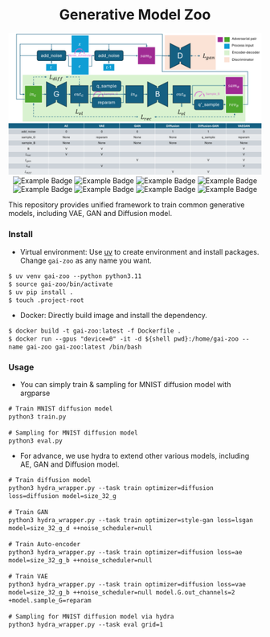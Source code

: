 <div align="center">
    <h1 align="center">Generative Model Zoo</h1>
    <img src="assets/image.png" />
    <img src="https://img.shields.io/badge/Pytorch-2.4.1-red.svg" alt="Example Badge">
    <img src="https://img.shields.io/badge/Python-3.11.9-blue.svg" alt="Example Badge">
    <img src="https://img.shields.io/badge/Hydra-1.3.2-purple.svg" alt="Example Badge">
    <img src="https://img.shields.io/badge/🤗Diffusers-0.32.2-yellow.svg" alt="Example Badge">
    <img src="https://img.shields.io/badge/🤗Accelerate-1.0.0-yellow.svg" alt="Example Badge">
    <img src="https://img.shields.io/badge/🤗Datasets-3.0.1-yellow.svg" alt="Example Badge">
    <img src="https://img.shields.io/endpoint?url=https://raw.githubusercontent.com/astral-sh/uv/main/assets/badge/v0.json" alt="Example Badge">
    <img src="https://img.shields.io/endpoint?url=https://raw.githubusercontent.com/astral-sh/ruff/main/assets/badge/v2.json" alt="Example Badge">
</div>

This repository provides unified framework to train common generative models, including VAE, GAN and Diffusion model. 

### Install
* Virtual environment: Use [uv](https://github.com/astral-sh/uv) to create environment and install packages. Change `gai-zoo` as any name you want.
```shell
$ uv venv gai-zoo --python python3.11
$ source gai-zoo/bin/activate
$ uv pip install .
$ touch .project-root
```
* Docker: Directly build image and install the dependency.
```shell
$ docker build -t gai-zoo:latest -f Dockerfile .
$ docker run --gpus "device=0" -it -d ${shell pwd}:/home/gai-zoo --name gai-zoo gai-zoo:latest /bin/bash
```

### Usage

* You can simply train & sampling for MNIST diffusion model with argparse
```shell
# Train MNIST diffusion model
python3 train.py

# Sampling for MNIST diffusion model
python3 eval.py
```

* For advance, we use hydra to extend other various models, including AE, GAN and Diffusion model.
```shell
# Train diffusion model
python3 hydra_wrapper.py --task train optimizer=diffusion loss=diffusion model=size_32_g

# Train GAN
python3 hydra_wrapper.py --task train optimizer=style-gan loss=lsgan     model=size_32_g_d ++noise_scheduler=null

# Train Auto-encoder
python3 hydra_wrapper.py --task train optimizer=diffusion loss=ae        model=size_32_g_b ++noise_scheduler=null

# Train VAE
python3 hydra_wrapper.py --task train optimizer=diffusion loss=vae       model=size_32_g_b ++noise_scheduler=null model.G.out_channels=2 +model.sample_G=reparam

# Sampling for MNIST diffusion model via hydra
python3 hydra_wrapper.py --task eval grid=1
```